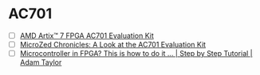 # AC701

- [ ] [AMD Artix™ 7 FPGA AC701 Evaluation Kit](https://www.amd.com/en/products/adaptive-socs-and-fpgas/evaluation-boards/ek-a7-ac701-g.html)
- [ ] [MicroZed Chronicles: A Look at the AC701 Evaluation Kit](https://www.adiuvoengineering.com/post/microzed-chronicles-a-look-at-the-ac701-evaluation-kit)
- [ ] [Microcontroller in FPGA? This is how to do it ... | Step by Step Tutorial | Adam Taylor](https://www.youtube.com/watch?v=eQQRoY0J12M)
